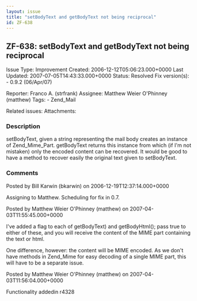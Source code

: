 ```yaml
---
layout: issue
title: "setBodyText and getBodyText not being reciprocal"
id: ZF-638
---
```


ZF-638: setBodyText and getBodyText not being reciprocal
--------------------------------------------------------

 Issue Type: Improvement Created: 2006-12-12T05:06:23.000+0000 Last Updated: 2007-07-05T14:43:33.000+0000 Status: Resolved Fix version(s): - 0.9.2 (06/Apr/07)
 
 Reporter:  Franco A. (strfrank)  Assignee:  Matthew Weier O'Phinney (matthew)  Tags: - Zend\_Mail
 
 Related issues: 
 Attachments: 
### Description

setBodyText, given a string representing the mail body creates an instance of Zend\_Mime\_Part. getBodyText returns this instance from which (if I'm not mistaken) only the encoded content can be recovered. It would be good to have a method to recover easily the original text given to setBodyText.

 

 

### Comments

Posted by Bill Karwin (bkarwin) on 2006-12-19T12:37:14.000+0000

Assigning to Matthew. Scheduling for fix in 0.7.

 

 

Posted by Matthew Weier O'Phinney (matthew) on 2007-04-03T11:55:45.000+0000

I've added a flag to each of getBodyText) and getBodyHtml(); pass true to either of these, and you will receive the content of the MIME part containing the text or html.

One difference, however: the content will be MIME encoded. As we don't have methods in Zend\_Mime for easy decoding of a single MIME part, this will have to be a separate issue.

 

 

Posted by Matthew Weier O'Phinney (matthew) on 2007-04-03T11:56:04.000+0000

Functionality addedin r4328

 

 